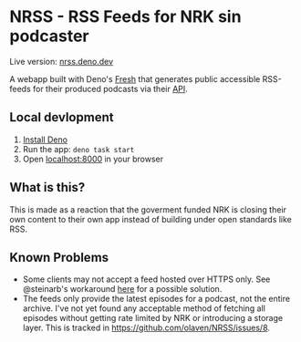 # NRSS - RSS Feeds for NRK sin podcaster

Live version: [nrss.deno.dev](https://nrss.deno.dev/)

A webapp built with Deno's [Fresh](https://fresh.deno.dev/) that generates
public accessible RSS-feeds for their produced podcasts via their
[API](https://psapi.nrk.no/documentation/).

## Local devlopment

1. [Install Deno](https://deno.land/manual/getting_started/installation)
1. Run the app: `deno task start`
1. Open [localhost:8000](http://localhost:8000) in your browser

## What is this?

This is made as a reaction that the goverment funded NRK is closing their own
content to their own app instead of building under open standards like RSS.

## Known Problems

- Some clients may not accept a feed hosted over HTTPS only. See @steinarb's workaround [here](https://github.com/olaven/NRSS/issues/5#issuecomment-1488840679) for a possible solution.
- The feeds only provide the latest episodes for a podcast, not the entire archive. I've not yet found any acceptable method of fetching all episodes without getting rate limited by NRK or introducing a storage layer. This is tracked in https://github.com/olaven/NRSS/issues/8.
